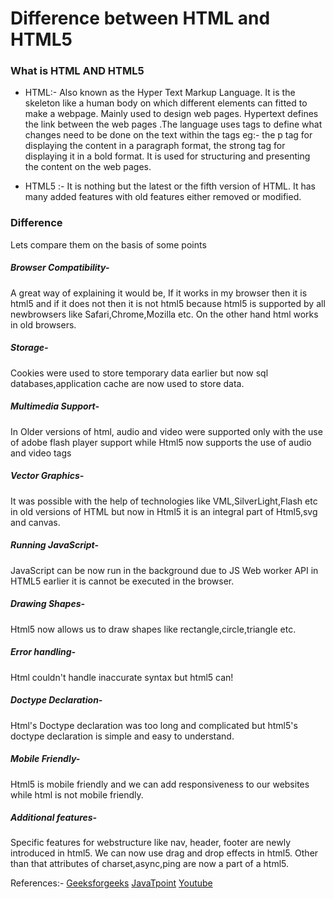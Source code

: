 # Difference between HTML and HTML5


### What is HTML AND HTML5

- HTML:- 
Also known as the Hyper Text Markup Language. It is the skeleton like a human body on which different elements can fitted to make a webpage. Mainly used to design web pages. Hypertext defines the link between the web pages .The language uses tags to define what changes need to be done on the text within the tags eg:-  the p tag for displaying the content in a paragraph format, the strong tag for displaying it in a bold format. It is used for structuring and presenting the content on the web pages.
 
 - HTML5 :- It is nothing but the latest or the fifth version of HTML. It has many added features with old features either removed or modified.
 
### Difference
Lets compare them on the basis of some points
##### Browser Compatibility-
A great way of explaining it would be, If it works in my browser then it is html5 and if it does not then it is not html5 because html5 is supported by all newbrowsers like      Safari,Chrome,Mozilla etc. On the other hand html works in old browsers.
##### Storage- 
Cookies were used to store temporary data earlier but now sql databases,application cache are now used to store data. 
##### Multimedia Support- 
In Older versions of html, audio and video were supported only with the use of adobe flash player support while Html5 now supports the use of audio and video tags 
##### Vector Graphics- 
It was possible with the help of technologies like VML,SilverLight,Flash etc in old versions of HTML but now in Html5 it is an integral part of Html5,svg and canvas.
##### Running JavaScript- 
JavaScript can be now run in the background due to JS Web worker API in HTML5 earlier it is cannot be executed in the browser. 
##### Drawing Shapes- 
Html5 now allows us to draw shapes like rectangle,circle,triangle etc.
##### Error handling-
Html couldn't handle inaccurate syntax but html5 can!
##### Doctype Declaration- 
Html's Doctype declaration was too long and complicated but html5's doctype declaration is simple and easy to understand.
##### Mobile Friendly-
Html5 is mobile friendly and we can add responsiveness to our websites while html is not mobile friendly.
##### Additional features-
Specific features for webstructure like nav, header, footer are newly introduced in html5. We can now use drag and drop effects in html5. Other than that attributes of charset,async,ping are now a part of a html5.




References:- 
[Geeksforgeeks](https://www.geeksforgeeks.org/difference-between-html-and-html5/)
[JavaTpoint](https://www.javatpoint.com/html-vs-html5)
[Youtube](https://www.youtube.com/watch?v=vHmUVQKXlVo&ab_channel=edureka%21)